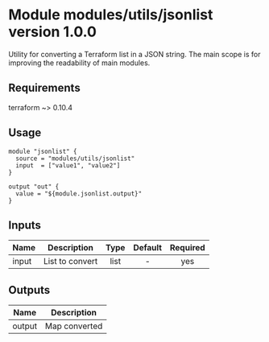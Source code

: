 # Module modules/utils/jsonlist version 1.0.0

Utility for converting a Terraform list in a JSON string. The main scope is for improving the readability of main
modules.

## Requirements

terraform ~> 0.10.4

## Usage
```
module "jsonlist" {
  source = "modules/utils/jsonlist"
  input  = ["value1", "value2"]
}

output "out" {
  value = "${module.jsonlist.output}"
}
```


## Inputs

| Name | Description | Type | Default | Required |
|------|-------------|:----:|:-----:|:-----:|
| input | List to convert | list | - | yes |

## Outputs

| Name | Description |
|------|-------------|
| output | Map converted |


